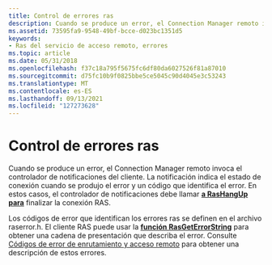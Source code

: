 ```yaml
---
title: Control de errores ras
description: Cuando se produce un error, el Connection Manager remoto invoca el controlador de notificaciones del cliente.
ms.assetid: 73595fa9-9548-49bf-bcce-d023bc1351d5
keywords:
- Ras del servicio de acceso remoto, errores
ms.topic: article
ms.date: 05/31/2018
ms.openlocfilehash: f37c18a795f5675fc6df80da6027526f81a87010
ms.sourcegitcommit: d75fc10b9f0825bbe5ce5045c90d4045e3c53243
ms.translationtype: MT
ms.contentlocale: es-ES
ms.lasthandoff: 09/13/2021
ms.locfileid: "127273628"
---
```

# <a name="handling-ras-errors"></a>Control de errores ras

Cuando se produce un error, el Connection Manager remoto invoca el controlador de notificaciones del cliente. La notificación indica el estado de conexión cuando se produjo el error y un código que identifica el error. En estos casos, el controlador de notificaciones debe llamar [**a RasHangUp para**](/windows/desktop/api/Ras/nf-ras-rashangupa) finalizar la conexión RAS.

Los códigos de error que identifican los errores ras se definen en el archivo raserror.h. El cliente RAS puede usar la [**función RasGetErrorString**](/windows/desktop/api/Ras/nf-ras-rasgeterrorstringa) para obtener una cadena de presentación que describa el error. Consulte [Códigos de error de enrutamiento y acceso remoto](routing-and-remote-access-error-codes.md) para obtener una descripción de estos errores.

 

 




